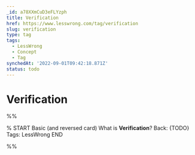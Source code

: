 ```yaml
---
_id: a78XXmCuD3eFLYzph
title: Verification
href: https://www.lesswrong.com/tag/verification
slug: verification
type: tag
tags:
  - LessWrong
  - Concept
  - Tag
synchedAt: '2022-09-01T09:42:18.871Z'
status: todo
---
```


# Verification


%%

% START
Basic (and reversed card)
What is **Verification**?
Back: {TODO}
Tags: LessWrong
END
<!--ID: 1663156959113-->


%%
	
